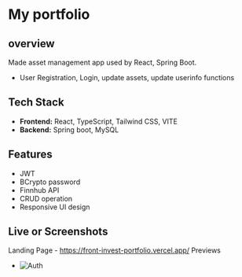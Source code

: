 # My portfolio

## overview
Made asset management app used by React, Spring Boot.
- User Registration, Login, update assets, update userinfo functions

## Tech Stack
- **Frontend:** React, TypeScript, Tailwind CSS, VITE
- **Backend:** Spring boot, MySQL

## Features
- JWT
- BCrypto password
- Finnhub API
- CRUD operation
- Responsive UI design

## Live or Screenshots
Landing Page - https://front-invest-portfolio.vercel.app/
Previews 
- ![Auth](https://youtu.be/Wazra_sb0fE)


